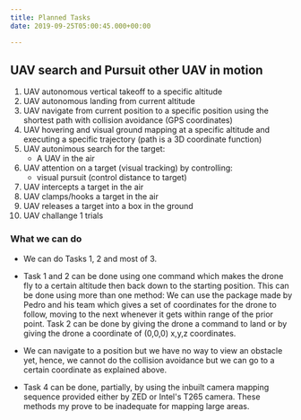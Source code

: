 ```yaml
---
title: Planned Tasks
date: 2019-09-25T05:00:45.000+00:00

---
```

## UAV search and Pursuit other UAV in motion

1. UAV autonomous vertical takeoff to a specific altitude
2. UAV autonomous landing from current altitude
3. UAV navigate from current position to a specific position using the shortest path with collision avoidance (GPS coordinates)
4. UAV hovering and visual ground mapping at a specific altitude and executing a specific trajectory (path is a 3D coordinate function)
5. UAV autonimous search for the target: 
     - A UAV in the air
6. UAV attention on a target (visual tracking) by controlling:
     - visual pursuit (control distance to target)
7. UAV intercepts a target in the air
8. UAV clamps/hooks a target in the air
6. UAV releases a target into a box in the ground
3. UAV challange 1 trials

### What we can do

- We can do Tasks 1, 2 and most of 3.

- Task 1 and 2 can be done using one command which makes the drone fly to a certain altitude then back down to the starting position. This can be done using more than one method: We can use the package made by Pedro and his team which gives a set of coordinates for the drone to follow, moving to the next whenever it gets within range of the prior point. Task 2 can be done by giving the drone a command to land or by giving the drone a coordinate of (0,0,0) x,y,z coordinates.

- We can navigate to a position but we have no way to view an obstacle yet, hence, we cannot do the collision avoidance but we can go to a certain coordinate as explained above.

- Task 4 can be done, partially, by using the inbuilt camera mapping sequence provided either by ZED or Intel's T265 camera. These methods my prove to be inadequate for mapping large areas.